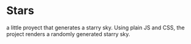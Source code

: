 # Stars

a little proyect that generates a starry sky. Using plain JS and CSS, the project renders a randomly generated starry sky. 
